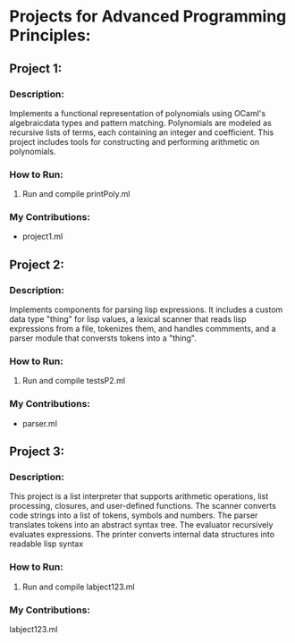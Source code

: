# Projects for Advanced Programming Principles:

## Project 1:

  ### Description: 
  Implements a functional representation of polynomials using OCaml's algebraicdata types and pattern matching.
  Polynomials are modeled as recursive lists of terms, each containing an integer and coefficient. This project includes tools
  for constructing and performing arithmetic on polynomials.

  ### How to Run: 
  1. Run and compile printPoly.ml

  ### My Contributions: 
  - project1.ml

## Project 2:

  ### Description: 
  Implements components for parsing lisp expressions. It includes a custom data type "thing" for lisp values, a
  lexical scanner that reads lisp expressions from a file, tokenizes them, and handles commments, and a parser module that 
  conversts tokens into a "thing".

  ### How to Run: 
  1. Run and compile testsP2.ml

  ### My Contributions: 
  - parser.ml

## Project 3:

  ### Description: 
  This project is a list interpreter that supports arithmetic operations, list processing, closures, and user-defined
  functions. The scanner converts code strings into a list of tokens, symbols and numbers. The parser translates tokens into an 
  abstract syntax tree. The evaluator recursively evaluates expressions. The printer converts internal data structures into readable
  lisp syntax

  ### How to Run: 
  1. Run and compile labject123.ml

  ### My Contributions: 
  labject123.ml
